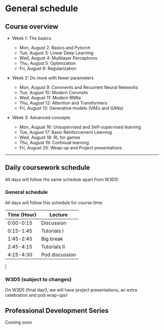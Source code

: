 # General schedule

## Course overview
    
* Week 1: The basics
    * Mon, August 2: Basics and Pytorch
    * Tue, August 3: Linear Deep Learning
    * Wed, August 4: Multilayer Perceptrons
    * Thu, August 5: Optimization
    * Fri, August 6: Regularization
     
* Week 2: Do more with fewer parameters
    * Mon, August 9: Convnents and Recurrent Neural Networks
    * Tue, August 10: Modern Convnets
    * Wed, August 11: Modern RNNs
    * Thu, August 12: Attention and Transformers
    * Fri, August 13: Generative models (VAEs and GANs)
    
* Week 3: Advanced concepts
    * Mon, August 16: Unsupervised and Self-supervised learning
    * Tue, August 17: Basic Reinforcement Learning
    * Wed, August 18: RL for games
    * Thu, August 19: Continual learning
    * Fri, August 20: Weap-up and Project presentations

----

## Daily coursework schedule
All days will follow the same schedule apart from W3D5!

### General schedule
All days will follow this schedule for course time:
 
|    Time (Hour)   |    Lecture                            | 
|------------------|---------------------------------------|              
|    0:00-0:15   |    Discussion      |                    
|    0:15-1:45     |    Tutorials I     |    
|    1:45-2:45     |    Big break          |    
|    2:45-4:15     |    Tutorials II    |   
|    4:15-4:30    |    Pod discussion      |    
|


### W3D5 (subject to changes)
On W3D5 (final day!), we will have project presentations, an extra celebration and pod wrap-ups!

## Professional Development Series

Coming soon
